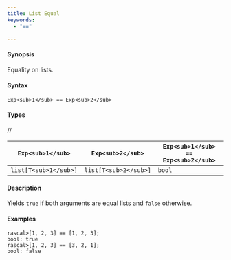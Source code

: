 ```yaml
---
title: List Equal
keywords:
  - "=="

---
```


#### Synopsis

Equality on lists.

#### Syntax

`Exp<sub>1</sub> == Exp<sub>2</sub>`

#### Types

//

| `Exp<sub>1</sub>`     |  `Exp<sub>2</sub>`     | `Exp<sub>1</sub> == Exp<sub>2</sub>`  |
| --- | --- | --- |
| `list[T<sub>1</sub>]` |  `list[T<sub>2</sub>]` | `bool`                |


#### Description

Yields `true` if both arguments are equal lists and `false` otherwise.

#### Examples


```rascal-shell
rascal>[1, 2, 3] == [1, 2, 3];
bool: true
rascal>[1, 2, 3] == [3, 2, 1];
bool: false
```


